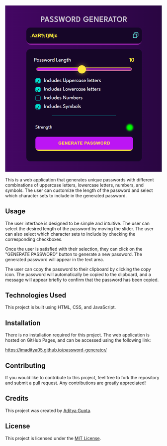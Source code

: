 ![Password Generator](assets/images/password-generator-screenshot.png)

This is a web application that generates unique passwords with different combinations of uppercase letters, lowercase letters, numbers, and symbols. The user can customize the length of the password and select which character sets to include in the generated password.

## Usage

The user interface is designed to be simple and intuitive. The user can select the desired length of the password by moving the slider. The user can also select which character sets to include by checking the corresponding checkboxes.

Once the user is satisfied with their selection, they can click on the "GENERATE PASSWORD" button to generate a new password. The generated password will appear in the text area.

The user can copy the password to their clipboard by clicking the copy icon. The password will automatically be copied to the clipboard, and a message will appear briefly to confirm that the password has been copied.

## Technologies Used

This project is built using HTML, CSS, and JavaScript.

## Installation

There is no installation required for this project. The web application is hosted on GitHub Pages, and can be accessed using the following link:

https://imaditya05.github.io/password-generator/

## Contributing

If you would like to contribute to this project, feel free to fork the repository and submit a pull request. Any contributions are greatly appreciated!

## Credits

This project was created by [Aditya Gupta](https://github.com/imaditya05).

## License

This project is licensed under the [MIT License](https://opensource.org/licenses/MIT).

